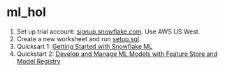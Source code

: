 # ml_hol

1. Set up trial account: [signup.snowflake.com](https://signup.snowflake.com). Use AWS US West.
2. Create a new worksheet and run [setup.sql](setup.sql).
3. Quicksart 1: [Getting Started with Snowflake ML](https://quickstarts.snowflake.com/guide/intro_to_machine_learning_with_snowpark_ml_for_python/index.html)
4. Quickstart 2: [Develop and Manage ML Models with Feature Store and Model Registry](https://quickstarts.snowflake.com/guide/develop-and-manage-ml-models-with-feature-store-and-model-registry/index.html)
